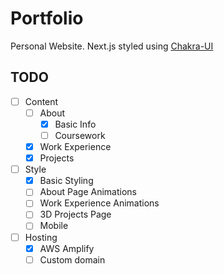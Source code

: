# Portfolio

Personal Website. Next.js styled using [Chakra-UI](https://chakra-ui.com/)

## TODO
- [ ] Content
    - [ ] About
        - [x] Basic Info
        - [ ] Coursework
    - [x] Work Experience
    - [x] Projects
- [ ] Style
    - [x] Basic Styling
    - [ ] About Page Animations
    - [ ] Work Experience Animations
    - [ ] 3D Projects Page
    - [ ] Mobile
- [ ] Hosting
    - [x] AWS Amplify
    - [ ] Custom domain